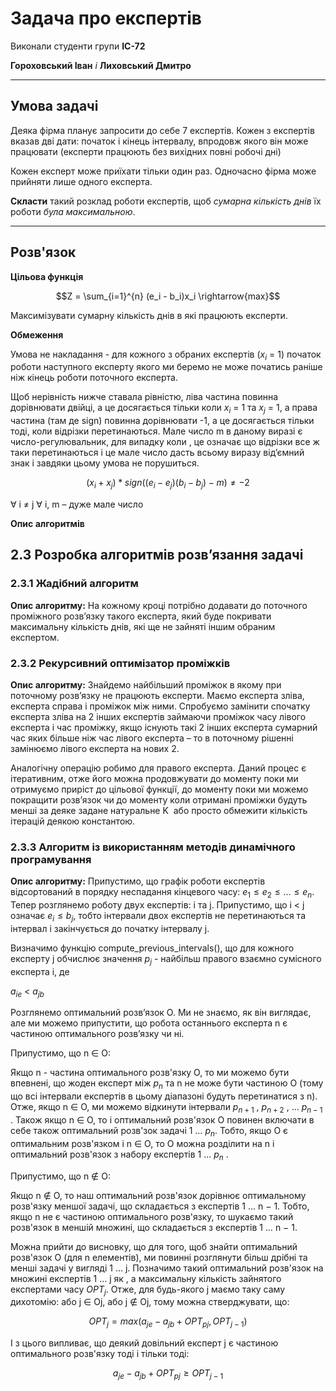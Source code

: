 # Задача про експертів

Виконали студенти групи **ІС-72**

**Гороховський Іван** *і* **Лиховський Дмитро**

---

## Умова задачі
Деяка фірма планує запросити до себе 7 експертів. 
Кожен з експертів вказав дві дати: початок і кінець інтервалу,
 впродовж якого він може працювати (експерти працюють без 
 вихідних повні робочі дні)
  
Кожен експерт може приїхати тільки один раз. 
Одночасно фірма може прийняти лише одного експерта.

**Скласти** такий розклад роботи експертів, щоб *сумарна 
кількість днів* їх роботи *була максимальною*.

---

## Розв'язок
**Цільова функція**

$$Z = \sum_{i=1}^{n} (e_i - b_i)x_i \rightarrow{max}$$

Максимізувати сумарну кількість днів в які працюють експерти.

**Обмеження**

Умова не накладання - для кожного з обраних експертів ($x_i$ = 1) 
початок роботи наступного експерту якого ми беремо не може 
початись раніше ніж кінець роботи поточного експерта.

Щоб нерівність нижче ставала рівністю, ліва частина повинна 
дорівнювати двійці, а це досягається тільки коли $x_i$ = 1 та $x_j$ = 1, 
а права частина (там де sign) повинна дорівнювати -1, а це 
досягається тільки тоді, коли відрізки перетинаються. Мале число m в даному 
виразі є число-регулювальник, для випадку коли , це означає що відрізки все ж 
таки перетинаються і це мале число дасть всьому виразу від’ємний знак і завдяки 
цьому умова не порушиться.

$$(x_i + x_j) * sign((e_i - e_j)( b_i - b_j) - m) ≠ -2$$

∀  i ≠ j ∀ i, m – дуже мале число   

**Опис алгоритмів**

## 2.3 Розробка алгоритмів розв’язання задачі
### 2.3.1 Жадібний алгоритм
**Опис алгоритму:**
На кожному кроці потрібно додавати до поточного проміжного 
розв’язку такого експерта, який буде покривати максимальну 
кількість днів, які ще не зайняті іншим обраним експертом.

### 2.3.2 Рекурсивний оптимізатор проміжків
**Опис алгоритму:**
Знайдемо найбільший проміжок в якому при поточному розв’язку
не працюють експерти. Маємо експерта зліва, експерта 
справа і проміжок між ними. Спробуємо замінити спочатку 
експерта зліва на 2 інших експертів займаючи проміжок часу
лівого експерта і час проміжку, якщо існують такі 2 інших
експерта сумарний час яких більше ніж час лівого експерта
– то в поточному рішенні замінюємо лівого експерта на 
нових 2. 

Аналогічну операцію робимо для правого 
експерта. Даний процес є ітеративним, отже його можна 
продовжувати до моменту поки ми отримуємо приріст до 
цільової функції, до моменту поки ми можемо покращити
розв’язок чи до моменту коли отримані проміжки будуть 
менші за деяке задане натуральне K  або просто обмежити кількість ітерацій деякою константою.

### 2.3.3 Алгоритм із використанням методів динамічного програмування
**Опис алгоритму:**
Припустимо, що графік роботи експертів відсортований в порядку неспадання 
кінцевого часу:  $e_1 ≤ e_2 ≤ ... ≤ e_n$. Тепер розглянемо роботу двух експертів: i та j. 
Припустимо, що i < j означає  $e_i ≤ b_j$, тобто інтервали двох експертів не перетинаються 
та інтервал i закінчується до початку інтервалу j. 

Визначимо функцію compute_previous_intervals(), що для кожного експерту j 
обчислює значення $p_j$ - найбільш правого взаємно сумісного експерта i, де

$a_{ie}$ < $a_{jb}$

Розглянемо оптимальний розв’язок О. Ми не знаємо, як він виглядає, але ми можемо 
припустити, що робота останнього експерта n є частиною оптимального розв’язку чи ні.

Припустимо, що n ∈ O:

Якщо n - частина оптимального розв'язку O, то ми можемо бути впевнені, що жоден 
експерт між $p_n$ та n не може бути частиною O (тому що всі інтервали експертів в 
цьому діапазоні будуть перетинатися з n). Отже, якщо  n ∈ O, ми можемо відкинути 
інтервали  $p_{n+1}$
, $p_{n+2}$
, ... $p_{n-1}$
. Також якщо n ∈ O, то і оптимальний розв'язок 
O повинен включати в себе також оптимальний розв'зок задачі 1 … $p_n$. Тобто, якщо O є 
оптимальним розв'язком і n ∈ O, то O можна розділити на n і оптимальний 
розв'язок з набору експертів 1 … $p_n$ .
    
Припустимо, що n ∉ O:
    
Якщо n ∉ O, то наш оптимальний розв'язок дорівнює оптимальному
 розв'язку меншої задачі, що складається з експертів 
 1 … n − 1. Тобто, якщо n не є частиною оптимального 
 розв'язку, то шукаємо такий розв'язок в меншій множині, 
 що складається з експертів 1 … n − 1.
 
Можна прийти до висновку, що для того, щоб знайти оптимальний
 розв'язок O (для n елементів), ми повинні розглянути більш
  дрібні та менші задачі у вигляді 1 … j. Позначимо такий 
  оптимальний розв'язок на множині експертів 1 … j як , а 
  максимальну кількість зайнятого експертами часу $OPT_j$. Отже, 
  для будь-якого j маємо таку саму дихотомію: або j ∈ Oj, 
  або           j ∉ Oj, тому можна стверджувати, що:

$$OPT_j = max(a_{je} - a_{jb} + OPT_{pj}, OPT_{j-1})$$

І з цього випливає, що деякий довільний експерт j є частиною оптимального 
розв'язку  тоді і тільки тоді: 

$$a_{je} - a_{jb} + OPT_{pj} ≥ OPT_{j-1}$$
